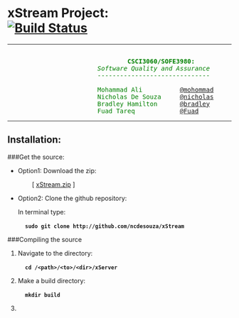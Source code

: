 xStream Project: <br> [![Build Status](https://magnum.travis-ci.com/ncdesouza/xstream.svg?token=WZRVmSR43sduJMwFxmyr)][mid]                                                            
===============
---

<pre><span style="color: green">
                                <b>CSCI3060/SOFE3980:</b>
                        <i>Software Quality and Assurance</i>
                        ------------------------------

                        Mohammad Ali          <a href="mohammad.ali3@uoit.net">@mohommad</a>
                        Nicholas De Souza     <a href="nicholas.desouza@uoit.net">@nicholas</a>
                        Bradley Hamilton      <a href="bradley.hamilton@uoit.net">@bradley</a>
                        Fuad Tareq            <a href="fuad.tareq@uoit.net">@Fuad</a>
</span></pre>
---
Installation:
-------------
###Get the source:

*   Option1: Download the zip:

    &nbsp;&nbsp;&nbsp;&nbsp;&nbsp;&nbsp;&nbsp;&nbsp;\[ [xStream.zip][id2] \] 
 
*   Option2: Clone the github repository:

    In terminal type:

    &nbsp;&nbsp;&nbsp;&nbsp;__`sudo git clone http://github.com/ncdesouza/xStream`__


[id1]: <https://magnum.travis-ci.com/ncdesouza/xstream.svg?token=WZRVmSR43sduJMwFxmyr>
[id2]: <https://github.com/100481185/CSCI3060-SOFE3980-Project/archive/master.zip>     
[mid]: (https://magnum.travis-ci.com/ncdesouza/xstream)
    
###Compiling the source

1. Navigate to the directory:

    &nbsp;&nbsp;&nbsp;&nbsp;__`cd /<path>/<to>/<dir>/xServer`__

2. Make a build directory:

    &nbsp;&nbsp;&nbsp;&nbsp;__`mkdir build`__
    
3. 


